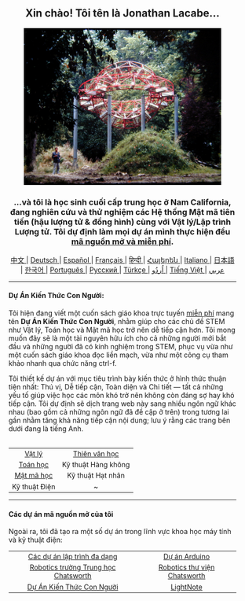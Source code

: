 <div align="center" style="background-image: url('https://jonathanlacabe.github.io/_other/Iapetus_1985.jpg'); background-size: cover; background-position: center; padding: 20px;">
  <h2>Xin chào! Tôi tên là Jonathan Lacabe...</h2>
<p align="center">
    <a href="https://jonathanlacabe.github.io/"><img src="/Iapetus_1985.jpg" alt="Iapetus, 1985. Một trong những bức ảnh yêu thích nhất của tôi, nó thể hiện tác phẩm điêu khắc 'Iapetus' của Jean-Max Albert được đặt giữa thiên nhiên. Đây là một tác phẩm nghệ thuật hiện đại được thiết kế để mô phỏng quỹ đạo của một trong các vệ tinh của sao Thổ. Tôi luôn xem khoa học như một hình thức nghệ thuật, một dạng biểu hiện sáng tạo dưới những giới hạn logic do vũ trụ áp đặt, vì vậy tôi chọn bức ảnh này để đại diện cho triết lý mà tôi áp dụng trong tất cả các dự án của mình, đặc biệt là HKP." width="402"/></a>
</p>
<h3>...và tôi là học sinh cuối cấp trung học ở Nam California, đang nghiên cứu và thử nghiệm các Hệ thống Mật mã tiên tiến (hậu lượng tử & đồng hình) cùng với Vật lý/Lập trình Lượng tử. Tôi dự định làm mọi dự án mình thực hiện đều <a href="https://openaccessmanifesto-wordpress-com.translate.goog/guerilla-open-access-manifesto/?_x_tr_sl=en&_x_tr_tl=vi&_x_tr_hl=en&_x_tr_pto=wapp">mã nguồn mở và miễn phí</a>.</h3> 
    
<p align="center">
  <a href="https://github.com/JonathanLacabe/JonathanLacabe/blob/main/README_CN.md"><span> 中文 </span></a>|
  <a href="https://github.com/JonathanLacabe/JonathanLacabe/blob/main/README_DE.md"><span> Deutsch </span></a>|
  <a href="https://github.com/JonathanLacabe/JonathanLacabe/blob/main/README_ES.md"><span> Español </span></a>|
  <a href="https://github.com/JonathanLacabe/JonathanLacabe/blob/main/README_FR.md"><span> Français </span></a>|
  <a href="https://github.com/JonathanLacabe/JonathanLacabe/blob/main/README_HI.md"><span> हिन्दी </span></a>|
  <a href="https://github.com/JonathanLacabe/JonathanLacabe/blob/main/README_HY.md"><span> Հայերեն </span></a>|
  <a href="https://github.com/JonathanLacabe/JonathanLacabe/blob/main/README_IT.md"><span> Italiano </span></a>|
  <a href="https://github.com/JonathanLacabe/JonathanLacabe/blob/main/README_JP.md"><span> 日本語 </span></a>|
  <a href="https://github.com/JonathanLacabe/JonathanLacabe/blob/main/README_KO.md"><span> 한국어 </span></a>|
  <a href="https://github.com/JonathanLacabe/JonathanLacabe/blob/main/README_PT.md"><span> Português </span></a>|
  <a href="https://github.com/JonathanLacabe/JonathanLacabe/blob/main/README_RU.md"><span> Русский </span></a>|
  <a href="https://github.com/JonathanLacabe/JonathanLacabe/blob/main/README_TR.md"><span> Türkçe	 </span></a>|
  <a href="https://github.com/JonathanLacabe/JonathanLacabe/blob/main/README_UR.md"><span> اُردُو </span></a>|
  <a href="https://github.com/JonathanLacabe/JonathanLacabe/blob/main/README_VI.md"><span> Tiếng Việt </span></a>|
  <a href="https://github.com/JonathanLacabe/JonathanLacabe/blob/main/README_AR.md"><span> عربي </span></a>
</p>
<hr>

<h4 align="left">Dự Án Kiến Thức Con Người:</h4>

<p align="left">Tôi hiện đang viết một cuốn sách giáo khoa trực tuyến <ins>miễn phí</ins> mang tên <strong>Dự Án Kiến Thức Con Người</strong>, nhằm giúp cho các chủ đề STEM như Vật lý, Toán học và Mật mã học trở nên dễ tiếp cận hơn. Tôi mong muốn đây sẽ là một tài nguyên hữu ích cho cả những người mới bắt đầu và những người đã có kinh nghiệm trong STEM, phục vụ vừa như một cuốn sách giáo khoa đọc liền mạch, vừa như một công cụ tham khảo nhanh qua chức năng ctrl-f.</p>

<p align="left">Tôi thiết kế dự án với mục tiêu trình bày kiến thức ở hình thức thuận tiện nhất: Thú vị, Dễ tiếp cận, Toàn diện và Chi tiết — tất cả những yếu tố giúp việc học các môn khó trở nên không còn đáng sợ hay khó tiếp cận. Tôi dự định sẽ dịch trang web này sang nhiều ngôn ngữ khác nhau (bao gồm cả những ngôn ngữ đã đề cập ở trên) trong tương lai gần nhằm tăng khả năng tiếp cận nội dung; lưu ý rằng các trang bên dưới đang là tiếng Anh.</p>

<br>
<table style="margin: auto;">
    <tr>
        <td align="center"><a href="https://jonathanlacabe.github.io/Physics/physics.html">Vật lý</a></td>
        <td align="center"><a href="https://jonathanlacabe.github.io/astronomy/astronomy.html">Thiên văn học</a></td>
    </tr>
    <tr>
        <td align="center"><a href="https://jonathanlacabe.github.io/math/mathematics.html">Toán học</a></td>
        <td align="center">Kỹ thuật Hàng không<a href="https://jonathanlacabe.github.io/engineering/aeronautics.html"></a></td>
    </tr>
    <tr>
        <td align="center"><a href="https://jonathanlacabe.github.io/cryptography/cryptography.html">Mật mã học</a></td>
        <td align="center">Kỹ thuật Hạt nhân<a href="https://jonathanlacabe.github.io/engineering/nuclear.html"></a></td>
    </tr>
    <tr>
        <td align="center">Kỹ thuật Điện<a href="https://jonathanlacabe.github.io/engineering/electric.html"></a></td>
        <td align="center">~</td>
    </tr>
</table>

<hr>
<h4 align="left">Các dự án mã nguồn mở của tôi</h4>
<p align="left">Ngoài ra, tôi đã tạo ra một số dự án trong lĩnh vực khoa học máy tính và kỹ thuật điện:</p>
<table align="center">
    <tr>
        <td align="center"><a href="https://github.com/JonathanLacabe/Assorted-Programming-Projects">Các dự án lập trình đa dạng</a></td>
        <td align="center"><a href="https://github.com/JonathanLacabe/Arduino-Projects">Dự án Arduino</a></td>
    </tr>
    <tr>
        <td align="center"><a href="https://github.com/JonathanLacabe/Chatsworth-Robotics">Robotics trường Trung học Chatsworth</a></td>
        <td align="center"><a href="https://github.com/JonathanLacabe/Chatsworth-Library-Robotics">Robotics thư viện Chatsworth</a></td>
    </tr>
    <tr>
        <td align="center"><a href="https://github.com/JonathanLacabe/JonathanLacabe.github.io">Dự Án Kiến Thức Con Người</a></td>
        <td align="center"><a href="https://github.com/JonathanLacabe/LightNote">LightNote</a></td>
    </tr>
</table>
 
</div>
